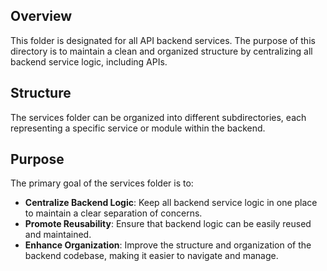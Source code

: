 ## Overview

This folder is designated for all API backend services. The purpose of this directory is to maintain a clean and
organized structure by centralizing all backend service logic, including APIs.

## Structure

The services folder can be organized into different subdirectories, each representing a specific service or module
within the backend.

## Purpose

The primary goal of the services folder is to:

- **Centralize Backend Logic**: Keep all backend service logic in one place to maintain a clear separation of concerns.
- **Promote Reusability**: Ensure that backend logic can be easily reused and maintained.
- **Enhance Organization**: Improve the structure and organization of the backend codebase, making it easier to navigate and
  manage.
